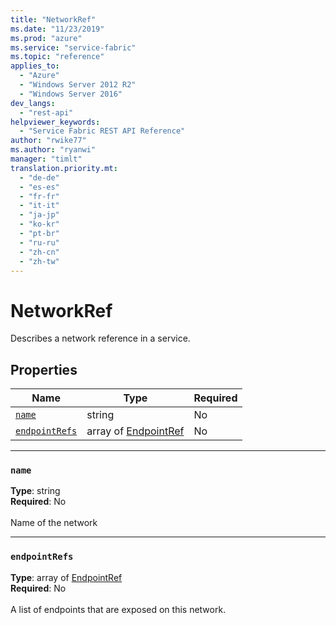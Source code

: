 ```yaml
---
title: "NetworkRef"
ms.date: "11/23/2019"
ms.prod: "azure"
ms.service: "service-fabric"
ms.topic: "reference"
applies_to: 
  - "Azure"
  - "Windows Server 2012 R2"
  - "Windows Server 2016"
dev_langs: 
  - "rest-api"
helpviewer_keywords: 
  - "Service Fabric REST API Reference"
author: "rwike77"
ms.author: "ryanwi"
manager: "timlt"
translation.priority.mt: 
  - "de-de"
  - "es-es"
  - "fr-fr"
  - "it-it"
  - "ja-jp"
  - "ko-kr"
  - "pt-br"
  - "ru-ru"
  - "zh-cn"
  - "zh-tw"
---
```

# NetworkRef

Describes a network reference in a service.

## Properties
| Name | Type | Required |
| --- | --- | --- |
| [`name`](#name) | string | No |
| [`endpointRefs`](#endpointrefs) | array of [EndpointRef](sfclient-model-endpointref.md) | No |

____
### `name`
__Type__: string <br/>
__Required__: No<br/>
<br/>
Name of the network

____
### `endpointRefs`
__Type__: array of [EndpointRef](sfclient-model-endpointref.md) <br/>
__Required__: No<br/>
<br/>
A list of endpoints that are exposed on this network.
